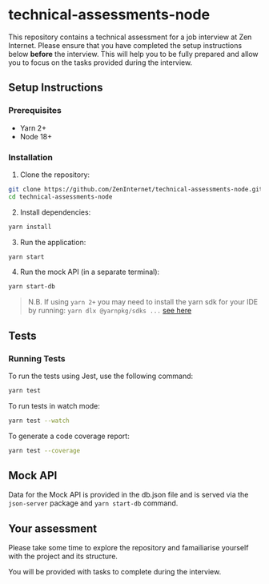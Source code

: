 # technical-assessments-node

This repository contains a technical assessment for a job interview at Zen Internet. Please ensure that you have completed the setup instructions below **before** the interview. This will help you to be fully prepared and allow you to focus on the tasks provided during the interview.

## Setup Instructions

### Prerequisites

- Yarn 2+
- Node 18+

### Installation

1. Clone the repository:
  ```sh
  git clone https://github.com/ZenInternet/technical-assessments-node.git
  cd technical-assessments-node
  ```

2. Install dependencies:
  ```sh
  yarn install
  ```

3. Run the application:
  ```sh
  yarn start
  ```

4. Run the mock API (in a separate terminal): 
  ```sh
  yarn start-db
  ```

> N.B. If using `yarn 2+` you may need to install the yarn sdk for your IDE by running: `yarn dlx @yarnpkg/sdks ...` [see here](https://yarnpkg.com/getting-started/editor-sdks)

## Tests

### Running Tests

To run the tests using Jest, use the following command:

```sh
yarn test
```

To run tests in watch mode:

```sh
yarn test --watch
```

To generate a code coverage report:

```sh
yarn test --coverage
```

## Mock API
Data for the Mock API is provided in the db.json file and is served via the `json-server` package and `yarn start-db` command. 

## Your assessment

Please take some time to explore the repository and famailiarise yourself with the project and its structure.

You will be provided with tasks to complete during the interview. 

